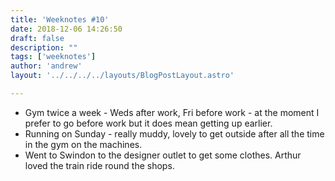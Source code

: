 ```yaml
---
title: 'Weeknotes #10'
date: 2018-12-06 14:26:50
draft: false
description: ""
tags: ['weeknotes']
author: 'andrew'
layout: '../../../../layouts/BlogPostLayout.astro'

---
```

*   Gym twice a week - Weds after work, Fri before work - at the moment I prefer to go before work but it does mean getting up earlier.
*   Running on Sunday - really muddy, lovely to get outside after all the time in the gym on the machines.
*   Went to Swindon to the designer outlet to get some clothes. Arthur loved the train ride round the shops.
